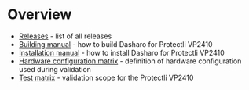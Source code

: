 # Overview

* [Releases](releases.md) - list of all releases
* [Building manual](building-manual.md) - how to build Dasharo for Protectli VP2410
* [Installation manual](installation-manual.md) - how to install Dasharo
  for Protectli VP2410
* [Hardware configuration matrix](hardware-matrix.md) - definition of hardware
  configuration used during validation
* [Test matrix](test-matrix.md) - validation scope for the Protectli VP2410
